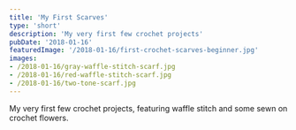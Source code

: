 ```yaml
---
title: 'My First Scarves'
type: 'short'
description: 'My very first few crochet projects'
pubDate: '2018-01-16'
featuredImage: '/2018-01-16/first-crochet-scarves-beginner.jpg'
images:
- /2018-01-16/gray-waffle-stitch-scarf.jpg
- /2018-01-16/red-waffle-stitch-scarf.jpg
- /2018-01-16/two-tone-scarf.jpg
---
```

My very first few crochet projects, featuring waffle stitch and some sewn on crochet flowers.


